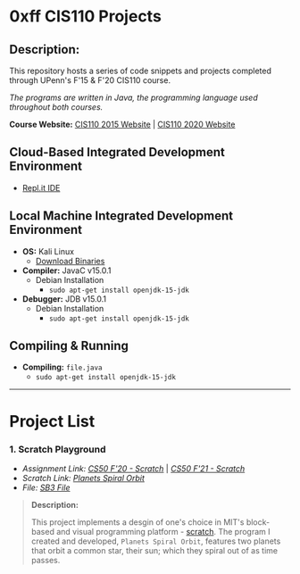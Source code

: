 # **0xff CIS110 Projects**

## Description:
This repository hosts a series of code snippets and projects completed through UPenn's F'15 & F'20 CIS110 course.

*The programs are written in Java, the programming language used throughout both courses.*

**Course Website:** [CIS110 2015 Website](https://www.cis.upenn.edu/~cis110/15fa/) | [CIS110 2020 Website](https://www.seas.upenn.edu/~cis110/20fa/)

## Cloud-Based Integrated Development Environment
* [Repl.it IDE](https://repl.it/)

## Local Machine Integrated Development Environment
* **OS:** Kali Linux
    * [Download Binaries](https://cdimage.kali.org/)
* **Compiler:** JavaC v15.0.1
    * Debian Installation
         * `sudo apt-get install openjdk-15-jdk`
* **Debugger:** JDB v15.0.1
    * Debian Installation
         * `sudo apt-get install openjdk-15-jdk`
         
## Compiling & Running
* **Compiling:** `file.java`
   * `sudo apt-get install openjdk-15-jdk`
------------------------------------

# **Project List**
### **1. Scratch Playground**
* *Assignment Link: [CS50 F'20 - Scratch](https://cs50.harvard.edu/x/2020/psets/0/scratch/)* | *[CS50 F'21 - Scratch](https://cs50.harvard.edu/x/2021/)*
* *Scratch Link: [Planets Spiral Orbit](https://scratch.mit.edu/projects/451801134)*
* *File: [SB3 File](Projects/1.%20Scratch%20Playground/Planets%20Spiral%20Orbit.sb3)*  
> **Description:**
>
> This project implements a desgin of one's choice in MIT's block-based and visual programming platform - [scratch](https://scratch.mit.edu). The program I created and developed, `Planets Spiral Orbit`, features two planets that orbit a common star, their sun; which they spiral out of as time passes.
